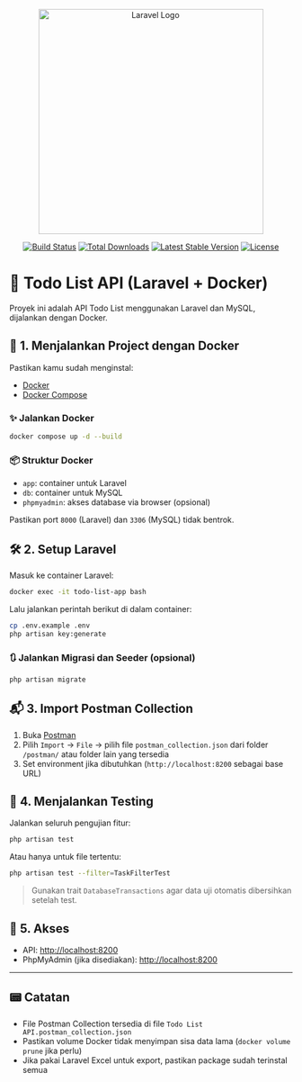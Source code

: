 <p align="center"><a href="https://laravel.com" target="_blank"><img src="https://raw.githubusercontent.com/laravel/art/master/logo-lockup/5%20SVG/2%20CMYK/1%20Full%20Color/laravel-logolockup-cmyk-red.svg" width="400" alt="Laravel Logo"></a></p>

<p align="center">
<a href="https://github.com/laravel/framework/actions"><img src="https://github.com/laravel/framework/workflows/tests/badge.svg" alt="Build Status"></a>
<a href="https://packagist.org/packages/laravel/framework"><img src="https://img.shields.io/packagist/dt/laravel/framework" alt="Total Downloads"></a>
<a href="https://packagist.org/packages/laravel/framework"><img src="https://img.shields.io/packagist/v/laravel/framework" alt="Latest Stable Version"></a>
<a href="https://packagist.org/packages/laravel/framework"><img src="https://img.shields.io/packagist/l/laravel/framework" alt="License"></a>
</p>

# 📝 Todo List API (Laravel + Docker)

Proyek ini adalah API Todo List menggunakan Laravel dan MySQL, dijalankan dengan Docker.

## 🐳 1. Menjalankan Project dengan Docker

Pastikan kamu sudah menginstal:

* [Docker](https://www.docker.com/)
* [Docker Compose](https://docs.docker.com/compose/install/)

### ✨ Jalankan Docker

```bash
docker compose up -d --build
```

### 📦 Struktur Docker

* `app`: container untuk Laravel
* `db`: container untuk MySQL
* `phpmyadmin`: akses database via browser (opsional)

Pastikan port `8000` (Laravel) dan `3306` (MySQL) tidak bentrok.

## 🛠️ 2. Setup Laravel

Masuk ke container Laravel:

```bash
docker exec -it todo-list-app bash
```

Lalu jalankan perintah berikut di dalam container:

```bash
cp .env.example .env
php artisan key:generate
```

### 🔃 Jalankan Migrasi dan Seeder (opsional)

```bash
php artisan migrate
```

## 📬 3. Import Postman Collection

1. Buka [Postman](https://www.postman.com/downloads/)
2. Pilih `Import` → `File` → pilih file `postman_collection.json` dari folder `/postman/` atau folder lain yang tersedia
3. Set environment jika dibutuhkan (`http://localhost:8200` sebagai base URL)

## 🧪 4. Menjalankan Testing

Jalankan seluruh pengujian fitur:

```bash
php artisan test
```

Atau hanya untuk file tertentu:

```bash
php artisan test --filter=TaskFilterTest
```

> Gunakan trait `DatabaseTransactions` agar data uji otomatis dibersihkan setelah test.

## 👥 5. Akses

* API: [http://localhost:8200](http://localhost:8200)
* PhpMyAdmin (jika disediakan): [http://localhost:8200](http://localhost:8200)

---

## 📟 Catatan

* File Postman Collection tersedia di file `Todo List API.postman_collection.json`
* Pastikan volume Docker tidak menyimpan sisa data lama (`docker volume prune` jika perlu)
* Jika pakai Laravel Excel untuk export, pastikan package sudah terinstal semua

